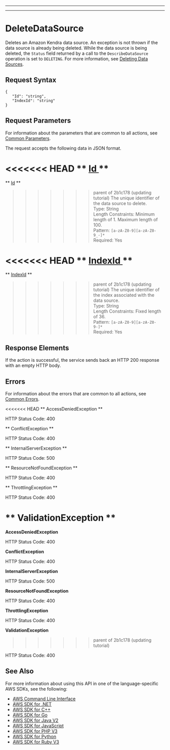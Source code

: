 --------

--------

# DeleteDataSource<a name="API_DeleteDataSource"></a>

Deletes an Amazon Kendra data source\. An exception is not thrown if the data source is already being deleted\. While the data source is being deleted, the `Status` field returned by a call to the `DescribeDataSource` operation is set to `DELETING`\. For more information, see [Deleting Data Sources](https://docs.aws.amazon.com/kendra/latest/dg/delete-data-source.html)\.

## Request Syntax<a name="API_DeleteDataSource_RequestSyntax"></a>

```
{
   "Id": "string",
   "IndexId": "string"
}
```

## Request Parameters<a name="API_DeleteDataSource_RequestParameters"></a>

For information about the parameters that are common to all actions, see [Common Parameters](CommonParameters.md)\.

The request accepts the following data in JSON format\.

<<<<<<< HEAD
 ** [ Id ](#API_DeleteDataSource_RequestSyntax) **   <a name="Kendra-DeleteDataSource-request-Id"></a>
=======
 ** [Id](#API_DeleteDataSource_RequestSyntax) **   <a name="Kendra-DeleteDataSource-request-Id"></a>
>>>>>>> parent of 2b1c178 (updating tutorial)
The unique identifier of the data source to delete\.  
Type: String  
Length Constraints: Minimum length of 1\. Maximum length of 100\.  
Pattern: `[a-zA-Z0-9][a-zA-Z0-9_-]*`   
Required: Yes

<<<<<<< HEAD
 ** [ IndexId ](#API_DeleteDataSource_RequestSyntax) **   <a name="Kendra-DeleteDataSource-request-IndexId"></a>
=======
 ** [IndexId](#API_DeleteDataSource_RequestSyntax) **   <a name="Kendra-DeleteDataSource-request-IndexId"></a>
>>>>>>> parent of 2b1c178 (updating tutorial)
The unique identifier of the index associated with the data source\.  
Type: String  
Length Constraints: Fixed length of 36\.  
Pattern: `[a-zA-Z0-9][a-zA-Z0-9-]*`   
Required: Yes

## Response Elements<a name="API_DeleteDataSource_ResponseElements"></a>

If the action is successful, the service sends back an HTTP 200 response with an empty HTTP body\.

## Errors<a name="API_DeleteDataSource_Errors"></a>

For information about the errors that are common to all actions, see [Common Errors](CommonErrors.md)\.

<<<<<<< HEAD
 ** AccessDeniedException **   
  
HTTP Status Code: 400

 ** ConflictException **   
  
HTTP Status Code: 400

 ** InternalServerException **   
  
HTTP Status Code: 500

 ** ResourceNotFoundException **   
  
HTTP Status Code: 400

 ** ThrottlingException **   
  
HTTP Status Code: 400

 ** ValidationException **   
=======
 **AccessDeniedException**   
  
HTTP Status Code: 400

 **ConflictException**   
  
HTTP Status Code: 400

 **InternalServerException**   
  
HTTP Status Code: 500

 **ResourceNotFoundException**   
  
HTTP Status Code: 400

 **ThrottlingException**   
  
HTTP Status Code: 400

 **ValidationException**   
>>>>>>> parent of 2b1c178 (updating tutorial)
  
HTTP Status Code: 400

## See Also<a name="API_DeleteDataSource_SeeAlso"></a>

For more information about using this API in one of the language\-specific AWS SDKs, see the following:
+  [ AWS Command Line Interface](https://docs.aws.amazon.com/goto/aws-cli/kendra-2019-02-03/DeleteDataSource) 
+  [ AWS SDK for \.NET](https://docs.aws.amazon.com/goto/DotNetSDKV3/kendra-2019-02-03/DeleteDataSource) 
+  [ AWS SDK for C\+\+](https://docs.aws.amazon.com/goto/SdkForCpp/kendra-2019-02-03/DeleteDataSource) 
+  [ AWS SDK for Go](https://docs.aws.amazon.com/goto/SdkForGoV1/kendra-2019-02-03/DeleteDataSource) 
+  [ AWS SDK for Java V2](https://docs.aws.amazon.com/goto/SdkForJavaV2/kendra-2019-02-03/DeleteDataSource) 
+  [ AWS SDK for JavaScript](https://docs.aws.amazon.com/goto/AWSJavaScriptSDK/kendra-2019-02-03/DeleteDataSource) 
+  [ AWS SDK for PHP V3](https://docs.aws.amazon.com/goto/SdkForPHPV3/kendra-2019-02-03/DeleteDataSource) 
+  [ AWS SDK for Python](https://docs.aws.amazon.com/goto/boto3/kendra-2019-02-03/DeleteDataSource) 
+  [ AWS SDK for Ruby V3](https://docs.aws.amazon.com/goto/SdkForRubyV3/kendra-2019-02-03/DeleteDataSource) 